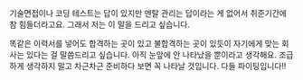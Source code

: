 기술면접이나 코딩 테스트는 답이 있지만 멘탈 관리는 답이라는 게 없어서 취준기간에 참 힘들더라고요. 그래서 저는 이 말을 드리고 싶습니다.

똑같은 이력서를 넣어도 합격하는 곳이 있고 불합격하는 곳이 있듯이 자기에게 맞는 회사는 있다는 걸 말씀드리고 싶습니다. 아직 눈앞에 안 나타났을 뿐이라고 생각해요. 조급하게 생각하지 말고 차근차근 준비하다 보면 꼭 나타날 것입니다. 다들 파이팅입니다!!

